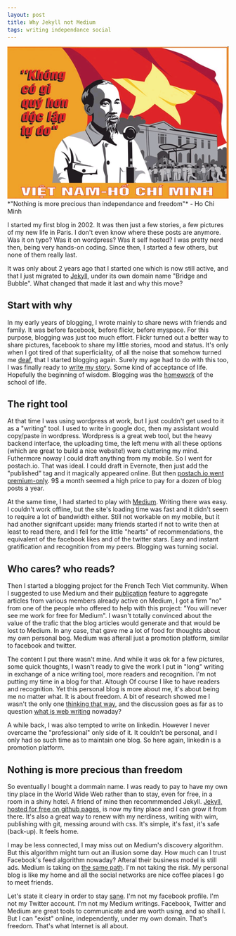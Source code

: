```yaml
---
layout: post
title: Why Jekyll not Medium 
tags: writing independance social 
---
```

<img src="/images/fulls/ho_chi_minh_quote.jpg" class="fit image" title='Nothing is more precious than independance and freedom'>
*"Nothing is more precious than independance and freedom"* - Ho Chi Minh

I started my first blog in 2002. It was then just a few stories, a few pictures of my new life in Paris. I don't even know where these posts are anymore. Was it on typo? Was it on wordpress? Was it self hosted? I was pretty nerd then, being very hands-on coding. Since then, I started a few others, but none of them really last.

It was only about 2 years ago that I started one which is now still active, and that I just migrated to [Jekyll](http://jekyllrb.com), under its own domain name "Bridge and Bubble". What changed that made it last and why this move? 

## Start with why

In my early years of blogging, I wrote mainly to share news with friends and family. It was before facebook, before flickr, before myspace. For this purpose, blogging was just too much effort. Flickr turned out a better way to share pictures, facebook to share my little stories, mood and status. It's only when I got tired of that superficiality, of all the noise that somehow turned me [deaf](http://bridgeandbubble.com/2013/09/10/The-deafness-of-web-2.0-and-social-networks.html), that I started blogging again. Surely my age had to do with this too, I was finally ready to [write my story](http://bridgeandbubble.com/2014/02/10/Happy-birthday.html). Some kind of acceptance of life. Hopefully the beginning of wisdom. Blogging was the [homework](http://bridgeandbubble.com/2013/09/25/Blogging-is-the-school-of-life-homework.html) of the school of life.

## The right tool

At that time I was using wordpress at work, but I just couldn't get used to it as a "writing" tool. I used to write in google doc, then my assistant would copy/paste in wordpress. Wordpress is a great web tool, but the heavy backend interface, the uploading time, the left menu with all these options (which are great to build a nice website!) were cluttering my mind. Futhermore noway I could draft anything from my mobile. So I went for postach.io. That was ideal. I could draft in Evernote, then just add the "published" tag and it magically appeared online. But then [postach.io went premium-only](http://blog.postach.io/post/brand-new-version-launched-billing-changes). 9$ a month seemed a high price to pay for a dozen of blog posts a year.

At the same time, I had started to play with [Medium](https://medium.com/@hoanganhphan). Writing there was easy. I couldn't work offline, but the site's loading time was fast and it didn't seem to require a lot of bandwidth either. Still not workable on my mobile, but it had another signifcant upside: many friends started if not to write then at least to read there, and I fell for the little "hearts" of recommendations, the equivalent of the facebook likes and of the twitter stars. Easy and instant gratification and recognition from my peers. Blogging was turning social.

## Who cares? who reads?

Then I started a blogging project for the French Tech Viet community. When I suggested to use Medium and their [publication](https://medium.com/french-tech-viet) feature to aggregate articles from various members already active on Medium, I got a firm "no" from one of the people who offered to help with this project: "You will never see me work for free for Medium". I wasn't totally convinced about the value of the trafic that the blog articles would generate and that would be lost to Medium. In any case, that gave me a lot of food for thoughts about my own personal bog. Medium was afterall just a promotion platform, similar to facebook and twitter.

The content I put there wasn't mine. And while it was ok for a few pictures, some quick thoughts, I wasn't ready to give the work I put in "long" writing in exchange of a nice writing tool, more readers and recognition. I'm not putting my time in a blog for that. Altough Of course I like to have readers and recognition. Yet this personal blog is more about me, it's about being me no matter what. It is about freedom. A bit of research showed me I wasn't the only one [thinking that way](https://medium.com/@joe_wegner/why-i-dont-write-for-medium-c7cc156bc5d9), and the discussion goes as far as to question [what is web writing](http://www.theatlantic.com/technology/archive/2015/02/what-blogging-has-become/386201/) nowaday?

A while back, I was also tempted to write on linkedin. However I never overcame the "professional" only side of it. It couldn't be personal, and I only had so such time as to maintain one blog. So here again, linkedin is a promotion platform.

## Nothing is more precious than freedom

So eventually I bought a dommain name. I was ready to pay to have my own tiny place in the World Wide Web rather than to stay, even for free, in a room in a shiny hotel. A friend of mine then recommmended Jekyll. [Jekyll, hosted for free on github pages](https://jekyllrb.com/docs/github-pages/), is now my tiny place and I can grow it from there. It's also a great way to renew with my nerdiness, writing with wim, publishing with git, messing around with css. It's simple, it's fast, it's safe (back-up). It feels home.  

I may be less connected, I may miss out on Medium's discovery algorithm. But this algorithm might turn out an illusion some day. How much can I trust Facebook's feed algorithm nowaday? Afteral their business model is still ads. Medium is taking on [the same path](http://www.buzzfeed.com/charliewarzel/whats-going-on-at-medium#.taPdMZ9Oov). I'm not taking the risk. My personal blog is like my home and all the social networks are nice coffee places I go to meet friends.

Let's state it cleary in order to stay [sane](http://thenextweb.com/shareables/2014/06/25/video-depressing-reminds-us-facebook-statuses-can-lies/). I'm not my facebook profile. I'm not my Twitter account. I'm not my Medium writings. Facebook, Twitter and Medium are great tools to communicate and are worth using, and so shall I. But I can "exist" online, independently, under my own domain. That's freedom. That's what Internet is all about.

